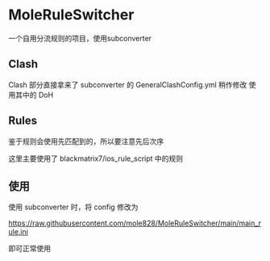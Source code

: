 # MoleRuleSwitcher

一个自用分流规则的项目，使用subconverter

## Clash

Clash 部分直接拿来了 subconverter 的 GeneralClashConfig.yml 稍作修改
使用其中的 DoH 

## Rules

鉴于规则会使用先匹配到的，所以要注意先后次序 

这里主要使用了 blackmatrix7/ios_rule_script 中的规则

## 使用

使用 subconverter 时，将 config 修改为 

https://raw.githubusercontent.com/mole828/MoleRuleSwitcher/main/main_rule.ini

即可正常使用